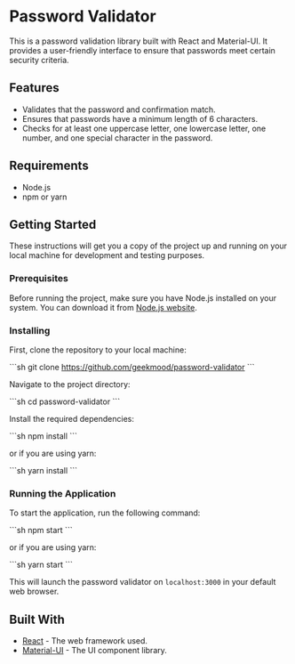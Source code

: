 # Password Validator

This is a password validation library built with React and Material-UI. It provides a user-friendly interface to ensure that passwords meet certain security criteria.

## Features

- Validates that the password and confirmation match.
- Ensures that passwords have a minimum length of 6 characters.
- Checks for at least one uppercase letter, one lowercase letter, one number, and one special character in the password.

## Requirements

- Node.js
- npm or yarn

## Getting Started

These instructions will get you a copy of the project up and running on your local machine for development and testing purposes.

### Prerequisites

Before running the project, make sure you have Node.js installed on your system. You can download it from [Node.js website](https://nodejs.org/).

### Installing

First, clone the repository to your local machine:

\```sh
git clone https://github.com/geekmood/password-validator
\```

Navigate to the project directory:

\```sh
cd password-validator
\```

Install the required dependencies:

\```sh
npm install
\```

or if you are using yarn:

\```sh
yarn install
\```

### Running the Application

To start the application, run the following command:

\```sh
npm start
\```

or if you are using yarn:

\```sh
yarn start
\```

This will launch the password validator on `localhost:3000` in your default web browser.

## Built With

- [React](https://reactjs.org/) - The web framework used.
- [Material-UI](https://mui.com/) - The UI component library.
